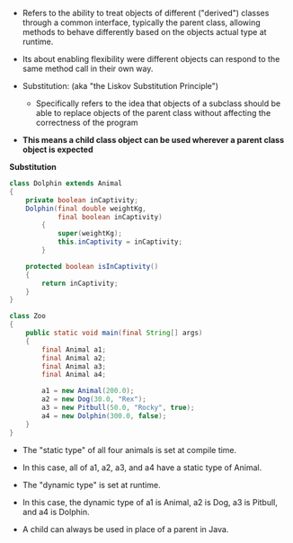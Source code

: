- Refers to the ability to treat objects of different ("derived") classes through a common interface, typically the parent class, allowing methods to behave differently based on the objects actual type at runtime.

- Its about enabling flexibility were different objects can respond to the same method call in their own way.

- Substitution: (aka "the Liskov Substitution Principle")
	- Specifically refers to the idea that objects of a subclass should be able to replace objects of the parent class without affecting the correctness of the program

- **This means a child class object can be used wherever a parent class object is expected**


**Substitution**

```java
class Dolphin extends Animal
{
	private boolean inCaptivity;
	Dolphin(final double weightKg,
			final boolean inCaptivity)
		{
			super(weightKg);
			this.inCaptivity = inCaptivity;
		}

	protected boolean isInCaptivity()
	{
		return inCaptivity;
	}
}
```

```java
class Zoo
{
	public static void main(final String[] args)
	{
		final Animal a1;
		final Animal a2;
		final Animal a3;
		final Animal a4;

		a1 = new Animal(200.0);
		a2 = new Dog(30.0, "Rex");
		a3 = new Pitbull(50.0, "Rocky", true);
		a4 = new Dolphin(300.0, false);
	}
}
```

- The "static type" of all four animals is set at compile time.

- In this case, all of a1, a2, a3, and a4 have a static type of Animal.

- The "dynamic type" is set at runtime.

- In this case, the dynamic type of a1 is Animal, a2 is Dog, a3 is Pitbull, and a4 is Dolphin.

- A child can always be used in place of a parent in Java.
